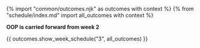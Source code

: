{% import "common/outcomes.njk" as outcomes with context %}
{% from "schedule/index.md" import all_outcomes with context %}

<box type="warning">

****OOP is carried forward from week 2****

</box>

{{ outcomes.show_week_schedule("3", all_outcomes) }}